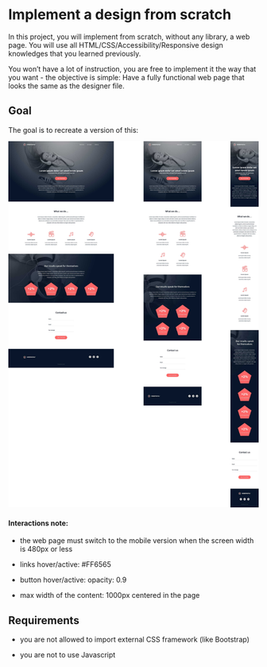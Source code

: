 # Implement a design from scratch

In this project, you will implement from scratch, without any library, a web page. You will use all HTML/CSS/Accessibility/Responsive design knowledges that you learned previously.

You won’t have a lot of instruction, you are free to implement it the way that you want - the objective is simple: Have a fully functional web page that looks the same as the designer file.

## Goal

The goal is to recreate a version of this:

![Complete web page](images/examples_of_what_to_do.jpg)

#### Interactions note:

+ the web page must switch to the mobile version when the screen width is 480px or less

+ links hover/active: #FF6565

+ button hover/active: opacity: 0.9

+ max width of the content: 1000px centered in the page


## Requirements
+ you are not allowed to import external CSS framework (like Bootstrap)

+ you are not to use Javascript